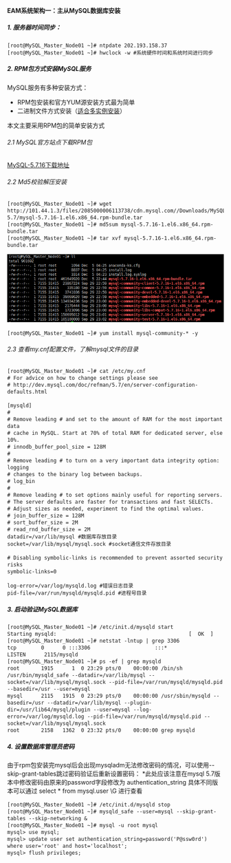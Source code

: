 #### EAM系统架构一：主从MySQL数据库安装

##### 1. 服务器时间同步：

```language
[root@MySQL_Master_Node01 ~]# ntpdate 202.193.158.37
[root@MySQL_Master_Node01 ~]# hwclock -w #系统硬件时间和系统时间进行同步
```

##### 2. RPM包方式安装MySQL服务

MySQL服务有多种安装方式：
* RPM包安装和官方YUM源安装方式最为简单
* 二进制文件方式安装（[适合多实例安装](http://www.jianshu.com/p/f7fbcb6909ef)）

本文主要采用RPM包的简单安装方式

###### 2.1 MySQL官方站点下载RPM包
[MySQL-5.7.16下载地址](http://101.44.1.3/files/2085000006113738/cdn.mysql.com//Downloads/MySQL-5.7/mysql-5.7.16-1.el6.x86_64.rpm-bundle.tar)

###### 2.2 Md5校验解压安装
```language
[root@MySQL_Master_Node01 ~]# wget http://101.44.1.3/files/2085000006113738/cdn.mysql.com//Downloads/MySQL-5.7/mysql-5.7.16-1.el6.x86_64.rpm-bundle.tar
[root@MySQL_Master_Node01 ~]# md5sum mysql-5.7.16-1.el6.x86_64.rpm-bundle.tar
[root@MySQL_Master_Node01 ~]# tar xvf mysql-5.7.16-1.el6.x86_64.rpm-bundle.tar
```
![2.2 MySQL校验安装.PNG](https://github.com/subailiushang/EAM-system-infrastructure/blob/master/Pictures/2.2MySQL%E6%A0%A1%E9%AA%8C%E5%AE%89%E8%A3%85.PNG)
```language
[root@MySQL_Master_Node01 ~]# yum install mysql-community-* -y
```
###### 2.3 查看my.cnf配置文件，了解mysql文件的目录
```language
[root@MySQL_Master_Node01 ~]# cat /etc/my.cnf
# For advice on how to change settings please see
# http://dev.mysql.com/doc/refman/5.7/en/server-configuration-defaults.html

[mysqld]
#
# Remove leading # and set to the amount of RAM for the most important data
# cache in MySQL. Start at 70% of total RAM for dedicated server, else 10%.
# innodb_buffer_pool_size = 128M
#
# Remove leading # to turn on a very important data integrity option: logging
# changes to the binary log between backups.
# log_bin
#
# Remove leading # to set options mainly useful for reporting servers.
# The server defaults are faster for transactions and fast SELECTs.
# Adjust sizes as needed, experiment to find the optimal values.
# join_buffer_size = 128M
# sort_buffer_size = 2M
# read_rnd_buffer_size = 2M
datadir=/var/lib/mysql #数据库存放目录
socket=/var/lib/mysql/mysql.sock #socket通信文件存放目录

# Disabling symbolic-links is recommended to prevent assorted security risks
symbolic-links=0

log-error=/var/log/mysqld.log #错误日志目录
pid-file=/var/run/mysqld/mysqld.pid #进程号目录
```

##### 3. 启动验证MySQL数据库

```language
[root@MySQL_Master_Node01 ~]# /etc/init.d/mysqld start
Starting mysqld:                                           [  OK  ]
[root@MySQL_Master_Node01 ~]# netstat -lntup | grep 3306
tcp        0      0 :::3306                     :::*                        LISTEN      2115/mysqld
[root@MySQL_Master_Node01 ~]# ps -ef | grep mysqld
root       1915      1  0 23:29 pts/0    00:00:00 /bin/sh /usr/bin/mysqld_safe --datadir=/var/lib/mysql --socket=/var/lib/mysql/mysql.sock --pid-file=/var/run/mysqld/mysqld.pid --basedir=/usr --user=mysql
mysql      2115   1915  0 23:29 pts/0    00:00:00 /usr/sbin/mysqld --basedir=/usr --datadir=/var/lib/mysql --plugin-dir=/usr/lib64/mysql/plugin --user=mysql --log-error=/var/log/mysqld.log --pid-file=/var/run/mysqld/mysqld.pid --socket=/var/lib/mysql/mysql.sock
root       2158   1362  0 23:32 pts/0    00:00:00 grep mysqld
```

##### 4. 设置数据库管理员密码

由于rpm包安装完mysql后会出现mysqladm无法修改密码的情况，可以使用--skip-grant-tables跳过密码验证后重新设置密码：
*此处应该注意在mysql 5.7版本中修改密码由原来的password字段修改为 authentication_string
具体不同版本可以通过 select * from mysql.user \G 进行查看
```language
[root@MySQL_Master_Node01 ~]# /etc/init.d/mysqld stop
[root@MySQL_Master_Node01 ~]# mysqld_safe --user=mysql --skip-grant-tables --skip-networking &
[root@MySQL_Master_Node01 ~]# mysql -u root mysql
mysql> use mysql;
mysql> update user set authentication_string=password('P@ssw0rd') where user='root' and host='localhost';
mysql> flush privileges;
```
